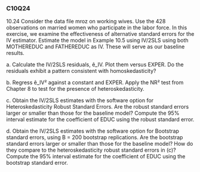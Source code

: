 ### C10Q24

10.24 Consider the data file mroz on working wives. Use the 428 observations on married women who participate in the labor force. In this exercise, we examine the effectiveness of alternative standard errors for the IV estimator. Estimate the model in Example 10.5 using IV/2SLS using both MOTHEREDUC and FATHEREDUC as IV. These will serve as our baseline results.

a. Calculate the IV/2SLS residuals, ê_IV. Plot them versus EXPER. Do the residuals exhibit a pattern consistent with homoskedasticity?

b. Regress ê_IV² against a constant and EXPER. Apply the NR² test from Chapter 8 to test for the presence of heteroskedasticity.

c. Obtain the IV/2SLS estimates with the software option for Heteroskedasticity Robust Standard Errors. Are the robust standard errors larger or smaller than those for the baseline model? Compute the 95% interval estimate for the coefficient of EDUC using the robust standard error.

d. Obtain the IV/2SLS estimates with the software option for Bootstrap standard errors, using B = 200 bootstrap replications. Are the bootstrap standard errors larger or smaller than those for the baseline model? How do they compare to the heteroskedasticity robust standard errors in (c)? Compute the 95% interval estimate for the coefficient of EDUC using the bootstrap standard error.

